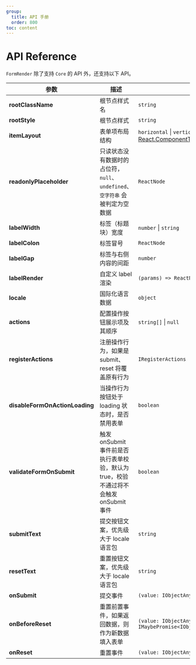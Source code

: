 ```yaml
---
group:
  title: API 手册
  order: 800
toc: content
---
```


# API Reference

`FormRender` 除了支持 `Core` 的 API 外，还支持以下 API。

| **参数**                       | **描述**                                                                              | **类型**                                                                                                    | **默认值**            |
| ------------------------------ | ------------------------------------------------------------------------------------- | ----------------------------------------------------------------------------------------------------------- | --------------------- |
| **rootClassName**              | 根节点样式名                                                                          | `string`                                                                                                    | -                     |
| **rootStyle**                  | 根节点样式                                                                            | `string`                                                                                                    | -                     |
| **itemLayout**                 | 表单项布局结构                                                                        | `horizontal` \| `vertical` \| [React.ComponentType\<IOpenItemLayoutParams\>](../core-react/101-item-layout) | `horizontal`          |
| **readonlyPlaceholder**        | 只读状态没有数据时的占位符，`null`、`undefined`、`空字符串` 会被判定为空数据          | `ReactNode`                                                                                                 | `-`                   |
| **labelWidth**                 | 标签（标题块）宽度                                                                    | `number` \| `string`                                                                                        | `100`                 |
| **labelColon**                 | 标签冒号                                                                              | `ReactNode`                                                                                                 | -                     |
| **labelGap**                   | 标签与右侧内容的间距                                                                  | `number`                                                                                                    | `15`                  |
| **labelRender**                | 自定义 label 渲染                                                                     | `(params) => ReactNode`                                                                                     | -                     |
| **locale**                     | 国际化语言数据                                                                        | `object`                                                                                                    | -                     |
| **actions**                    | 配置操作按钮展示项及其顺序                                                            | `string[]` \| `null`                                                                                        | `["submit", "reset"]` |
| **registerActions**            | 注册操作行为，如果是 submit、reset 将覆盖原有行为                                     | `IRegisterActions`                                                                                          | -                     |
| **disableFormOnActionLoading** | 当操作行为按钮处于 loading 状态时，是否禁用表单                                       | `boolean`                                                                                                   | `true`                |
| **validateFormOnSubmit**       | 触发 onSubmit 事件前是否执行表单校验，默认为 true，校验不通过将不会触发 onSubmit 事件 | `boolean`                                                                                                   | `true`                |
| **submitText**                 | 提交按钮文案，优先级大于 locale 语言包                                                | `string`                                                                                                    | -                     |
| **resetText**                  | 重置按钮文案，优先级大于 locale 语言包                                                | `string`                                                                                                    | -                     |
| **onSubmit**                   | 提交事件                                                                              | `(value: IObjectAny) => IMaybePromise<void>`                                                                | -                     |
| **onBeforeReset**              | 重置前置事件，如果返回数据，则作为新数据填入表单                                      | `(value: IObjectAny) => IMaybePromise<IObjectAny \| void>`                                                  | -                     |
| **onReset**                    | 重置事件                                                                              | `(value: IObjectAny) => IMaybePromise<void>`                                                                | -                     |
